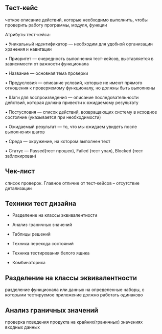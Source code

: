 ## Тест-кейс

четкое описание действий, которые необходимо выполнить, чтобы проверить работу программы, модуля, функции

Атрибуты тест-кейса:

•  Уникальный идентификатор — необходим для удобной организации хранения и навигации

•  Приоритет — очередность выполнения тест-кейсов, выставляется в зависимости от важности функционала

•  Название — основная тема проверки

•  Предусловия — описание условий, которые не имеют прямого отношения к проверяемому функционалу, но должны быть выполнены

•  Шаги для воспроизведения — описание последовательности действий, которая должна привести к ожидаемому результату

•  Постусловия — список действий, возвращающих систему в исходное состояние (указывается при необходимости)

•  Ожидаемый результат — то, что мы ожидаем увидеть после выполнения шагов

•  Среда — окружение, на котором выполнен тест

•  Статус —  Passed(тест прошел), Failed (тест упал), Blocked (тест заблокирован)

## Чек-лист

список проверок. Главное отличие от тест-кейсов – отсутствие детализации

## Техники тест дизайна
 
- Разделение на классы эквивалентности

- Анализ граничных значений

- Таблицы решений

- Техника перехода состояний

- Техника тестирования белого ящика

- Комбинаторика


## Разделение на классы эквивалентности

разделение функционала или данных на определенные наборы, с которыми тестируемое приложение должно работать одинаково

## Анализ граничных значений

проверка поведения продукта на крайних(граничных) значениях входных данных 